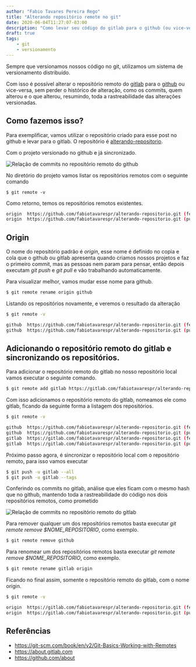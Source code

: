 ```yaml
---
author: "Fabio Tavares Pereira Rego"
title: "Alterando repositório remote no git"
date: 2020-06-04T11:27:07-03:00
description: "Como levar seu código do gitlab para o github (ou vice-versa) sem perder seu histórico?"
draft: true
tags:
    - git
    - versionamento
---
```


Sempre que versionamos nossos código no git, utilizamos um sistema de versionamento distribuído.

Com isso é possível alterar o repositório remoto do [gitlab](https://about.gitlab.com/) para o [github](https://github.com/about) ou vice-versa, sem perder o histórico de alteração, como os commits, quem alterou e o que alterou, resumindo, toda a rastreabilidade das alterações versionadas.

## Como fazemos isso?

Para exemplificar, vamos utilizar o repositório criado para esse post no github e levar para o gitlab. O repositório é [alterando-repositorio](https://github.com/fabiotavarespr/alterando-repositorio.git).

Com o projeto versionado no github e já sincronizado.

![Relação de commits no repositório remoto do github](https://fabiotavarespr.dev/images/commits-github.png)

No diretório do projeto vamos listar os repositórios remotos com o seguinte comando

```shell
$ git remote -v
```

Como retorno, temos os repositórios remotos existentes.

```sh
origin  https://github.com/fabiotavarespr/alterando-repositorio.git (fetch)
origin  https://github.com/fabiotavarespr/alterando-repositorio.git (push)
```
## Origin

O nome do repositório padrão é *origin*, esse nome é definido  no  copia e cola que o github ou gitlab apresenta quando criamos nossos projetos e faz o primeiro commit, mas as pessoas nem param para pensar, então depois executam *git push* e *git pull* e vão trabalhando automaticamente.

Para visualizar melhor, vamos mudar esse nome para github.

```sh
$ git remote rename origin github
```
Listando os repositórios novamente, e veremos o resultado da alteração

```sh
$ git remote -v  

github  https://github.com/fabiotavarespr/alterando-repositorio.git (fetch)
github  https://github.com/fabiotavarespr/alterando-repositorio.git (push)
```

## Adicionando o repositório remoto do gitlab e sincronizando os repositórios.

Para adicionar o repositório remoto do gitlab no nosso repositório local vamos executar o seguinte comando.

```sh
$ git remote add gitlab https://gitlab.com/fabiotavarespr/alterando-repositorio.git
```

Com isso adicionamos o repositório remoto do gitlab, nomeamos ele como gitlab, ficando da seguinte forma a listagem dos repositórios.

```sh
$ git remote -v 

github  https://github.com/fabiotavarespr/alterando-repositorio.git (fetch)
github  https://github.com/fabiotavarespr/alterando-repositorio.git (push)
gitlab  https://gitlab.com/fabiotavarespr/alterando-repositorio.git (fetch)
gitlab  https://gitlab.com/fabiotavarespr/alterando-repositorio.git (push)
```

Próximo passo agora, é sincronizar o repositório local com o repositório remoto, para isso vamos executar

```sh
$ git push -u gitlab --all
$ git push -u gitlab --tags
```

Conferindo os commits no gitlab, análise que eles ficam com o mesmo hash que no github, mantendo toda a rastreabilidade do código nos dois repositórios remotos, como prometido

![Relação de commits no repositório remoto do gitlab](https://fabiotavarespr.dev/images/commits-gitlab.png)

Para remover qualquer um dos repositórios remotos basta executar *git remote remove $NOME_REPOSITORIO*, como exemplo.
```sh
$ git remote remove github
```

Para renomear um dos repositórios remotos basta executar *git remote remove $NOME_REPOSITORIO*, como exemplo.
```sh
$ git remote rename gitlab origin
```

Ficando no final assim, somente o repositório remoto do gitlab, com o nome origin.
```sh
$ git remote -v

origin  https://gitlab.com/fabiotavarespr/alterando-repositorio.git (fetch)
origin  https://gitlab.com/fabiotavarespr/alterando-repositorio.git (push)
```


## Referências
- https://git-scm.com/book/en/v2/Git-Basics-Working-with-Remotes
- https://about.gitlab.com
- https://github.com/about
